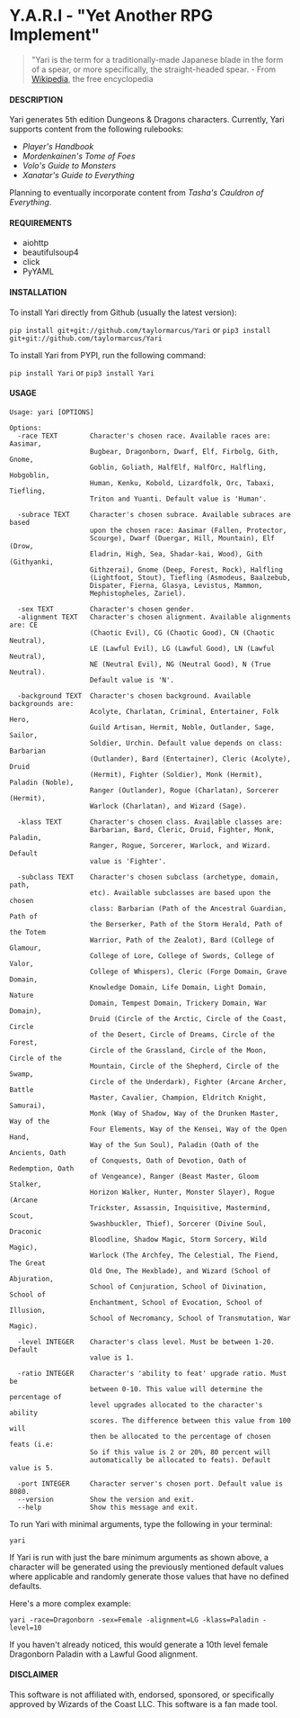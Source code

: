 # Y.A.R.I - "Yet Another RPG Implement"


> "Yari is the term for a traditionally-made Japanese blade in the form of a spear, or more specifically, the straight-headed spear. - From [Wikipedia](http://www.wikipedia.org), the free encyclopedia


#### DESCRIPTION

Yari generates 5th edition Dungeons & Dragons characters. Currently, Yari supports content from the following rulebooks: 

  * *Player's Handbook*
  * *Mordenkainen's Tome of Foes*
  * *Volo's Guide to Monsters*
  * *Xanatar's Guide to Everything*

Planning to eventually incorporate content from *Tasha's Cauldron of Everything*.


#### REQUIREMENTS
  
  * aiohttp
  * beautifulsoup4
  * click
  * PyYAML


#### INSTALLATION

To install Yari directly from Github (usually the latest version):

```pip install git+git://github.com/taylormarcus/Yari``` or ```pip3 install git+git://github.com/taylormarcus/Yari```

To install Yari from PYPI, run the following command:

```pip install Yari``` or ```pip3 install Yari```


#### USAGE

```
Usage: yari [OPTIONS]

Options:
  -race TEXT        Character's chosen race. Available races are: Aasimar,
                    Bugbear, Dragonborn, Dwarf, Elf, Firbolg, Gith, Gnome,
                    Goblin, Goliath, HalfElf, HalfOrc, Halfling, Hobgoblin,
                    Human, Kenku, Kobold, Lizardfolk, Orc, Tabaxi, Tiefling,
                    Triton and Yuanti. Default value is 'Human'.

  -subrace TEXT     Character's chosen subrace. Available subraces are based
                    upon the chosen race: Aasimar (Fallen, Protector,
                    Scourge), Dwarf (Duergar, Hill, Mountain), Elf (Drow,
                    Eladrin, High, Sea, Shadar-kai, Wood), Gith (Githyanki,
                    Githzerai), Gnome (Deep, Forest, Rock), Halfling
                    (Lightfoot, Stout), Tiefling (Asmodeus, Baalzebub,
                    Dispater, Fierna, Glasya, Levistus, Mammon,
                    Mephistopheles, Zariel).

  -sex TEXT         Character's chosen gender.
  -alignment TEXT   Character's chosen alignment. Available alignments are: CE
                    (Chaotic Evil), CG (Chaotic Good), CN (Chaotic Neutral),
                    LE (Lawful Evil), LG (Lawful Good), LN (Lawful Neutral),
                    NE (Neutral Evil), NG (Neutral Good), N (True Neutral).
                    Default value is 'N'.

  -background TEXT  Character's chosen background. Available backgrounds are:
                    Acolyte, Charlatan, Criminal, Entertainer, Folk Hero,
                    Guild Artisan, Hermit, Noble, Outlander, Sage, Sailor,
                    Soldier, Urchin. Default value depends on class: Barbarian 
                    (Outlander), Bard (Entertainer), Cleric (Acolyte), Druid 
                    (Hermit), Fighter (Soldier), Monk (Hermit), Paladin (Noble),
                    Ranger (Outlander), Rogue (Charlatan), Sorcerer (Hermit), 
                    Warlock (Charlatan), and Wizard (Sage).

  -klass TEXT       Character's chosen class. Available classes are:
                    Barbarian, Bard, Cleric, Druid, Fighter, Monk, Paladin,
                    Ranger, Rogue, Sorcerer, Warlock, and Wizard. Default
                    value is 'Fighter'.

  -subclass TEXT    Character's chosen subclass (archetype, domain, path,
                    etc). Available subclasses are based upon the chosen
                    class: Barbarian (Path of the Ancestral Guardian, Path of
                    the Berserker, Path of the Storm Herald, Path of the Totem
                    Warrior, Path of the Zealot), Bard (College of Glamour,
                    College of Lore, College of Swords, College of Valor,
                    College of Whispers), Cleric (Forge Domain, Grave Domain,
                    Knowledge Domain, Life Domain, Light Domain, Nature
                    Domain, Tempest Domain, Trickery Domain, War Domain),
                    Druid (Circle of the Arctic, Circle of the Coast, Circle
                    of the Desert, Circle of Dreams, Circle of the Forest,
                    Circle of the Grassland, Circle of the Moon, Circle of the
                    Mountain, Circle of the Shepherd, Circle of the Swamp,
                    Circle of the Underdark), Fighter (Arcane Archer, Battle
                    Master, Cavalier, Champion, Eldritch Knight, Samurai),
                    Monk (Way of Shadow, Way of the Drunken Master, Way of the
                    Four Elements, Way of the Kensei, Way of the Open Hand,
                    Way of the Sun Soul), Paladin (Oath of the Ancients, Oath
                    of Conquests, Oath of Devotion, Oath of Redemption, Oath
                    of Vengeance), Ranger (Beast Master, Gloom Stalker,
                    Horizon Walker, Hunter, Monster Slayer), Rogue (Arcane
                    Trickster, Assassin, Inquisitive, Mastermind, Scout,
                    Swashbuckler, Thief), Sorcerer (Divine Soul, Draconic
                    Bloodline, Shadow Magic, Storm Sorcery, Wild Magic),
                    Warlock (The Archfey, The Celestial, The Fiend, The Great
                    Old One, The Hexblade), and Wizard (School of Abjuration,
                    School of Conjuration, School of Divination, School of
                    Enchantment, School of Evocation, School of Illusion,
                    School of Necromancy, School of Transmutation, War Magic).

  -level INTEGER    Character's class level. Must be between 1-20. Default
                    value is 1.

  -ratio INTEGER    Character's 'ability to feat' upgrade ratio. Must be
                    between 0-10. This value will determine the percentage of
                    level upgrades allocated to the character's ability
                    scores. The difference between this value from 100 will
                    then be allocated to the percentage of chosen feats (i.e:
                    So if this value is 2 or 20%, 80 percent will
                    automatically be allocated to feats). Default value is 5.

  -port INTEGER     Character server's chosen port. Default value is 8080.
  --version         Show the version and exit.
  --help            Show this message and exit.
```

To run Yari with minimal arguments, type the following in your terminal:

    yari

If Yari is run with just the bare minimum arguments as shown above, a character will be generated using the previously mentioned default values where applicable and randomly generate those values that have no defined defaults.

Here's a more complex example:

    yari -race=Dragonborn -sex=Female -alignment=LG -klass=Paladin -level=10

If you haven't already noticed, this would generate a 10th level female Dragonborn Paladin with a Lawful Good alignment.


#### DISCLAIMER

This software is not affiliated with, endorsed, sponsored, or specifically approved
by Wizards of the Coast LLC. This software is a fan made tool.

